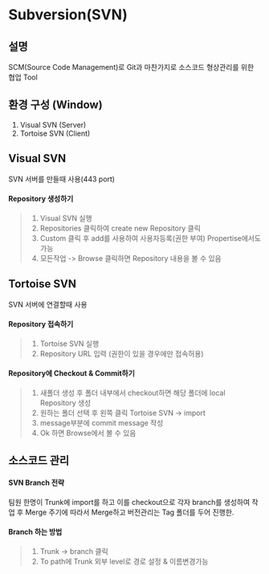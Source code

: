 # Subversion(SVN)

설명
----

SCM(Source Code Management)로 Git과 마찬가지로 소스코드 형상관리를 위한 협업 Tool

환경 구성 (Window)
------------------

1.	Visual SVN (Server)
2.	Tortoise SVN (Client)

Visual SVN
----------

SVN 서버를 만들때 사용(443 port)

#### Repository 생성하기

> 1.	Visual SVN 실행
> 2.	Repositories 클릭하여 create new Repository 클릭
> 3.	Custom 클릭 후 add를 사용하여 사용자등록(권한 부여) Propertise에서도 가능
> 4.	모든작업 -> Browse 클릭하면 Repository 내용을 볼 수 있음

Tortoise SVN
------------

SVN 서버에 연결할때 사용

#### Repository 접속하기

> 1.	Tortoise SVN 실행
> 2.	Repository URL 입력 (권한이 있을 경우에만 접속허용)

#### Repository에 Checkout & Commit하기

> 1.	새폴더 생성 후 폴더 내부에서 checkout하면 해당 폴더에 local Repository 생성
> 2.	원하는 폴더 선택 후 왼쪽 클릭 Tortoise SVN -> import
> 3.	message부분에 commit message 작성
> 4.	Ok 하면 Browse에서 볼 수 있음

소스코드 관리
-------------

#### SVN Branch 전략

팀원 한명이 Trunk에 import를 하고 이를 checkout으로 각자 branch를 생성하여 작업 후 Merge 주기에 따라서 Merge하고 버전관리는 Tag 폴더를 두어 진행한.

#### Branch 하는 방법

> 1.	Trunk -> branch 클릭
> 2.	To path에 Trunk 외부 level로 경로 설정 & 이름변경가능
